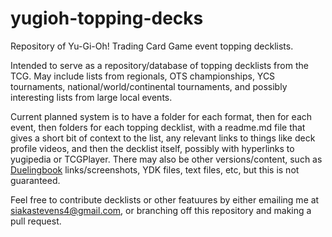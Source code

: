 # yugioh-topping-decks
Repository of Yu-Gi-Oh! Trading Card Game event topping decklists.

Intended to serve as a repository/database of topping decklists from the TCG. May include lists from regionals, OTS championships, YCS tournaments, national/world/continental tournaments, and possibly interesting lists from large local events.

Current planned system is to have a folder for each format, then for each event, then folders for each topping decklist, with a readme.md file that gives a short bit of context to the list, any relevant links to things like deck profile videos, and then the decklist itself, possibly with hyperlinks to yugipedia or TCGPlayer. There may also be other versions/content, such as [Duelingbook](https://www.duelingbook.com/) links/screenshots, YDK files, text files, etc, but this is not guaranteed.

Feel free to contribute decklists or other featuures by either emailing me at siakastevens4@gmail.com, or branching off this repository and making a pull request.
